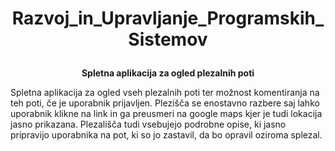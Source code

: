 # <p align="center">Razvoj_in_Upravljanje_Programskih_Sistemov<p/>
**<p align="center">Spletna aplikacija za ogled plezalnih poti<p/>**
Spletna aplikacija za ogled vseh plezalnih poti ter možnost komentiranja na teh poti, če je uporabnik prijavljen. Plezišča se enostavno razbere saj lahko uporabnik klikne na link in ga preusmeri na google maps kjer je tudi lokacija jasno prikazana. Plezališča tudi vsebujejo podrobne opise, ki jasno pripravijo uporabnika na pot, ki so jo zastavil, da bo opravil oziroma splezal.
